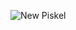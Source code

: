 ![New Piskel](https://github.com/FrakTsuneMiku/FrakTsuneMiku.github.io/assets/127205541/a5a29446-07dc-4cae-b090-d8e1a1c7e643)
